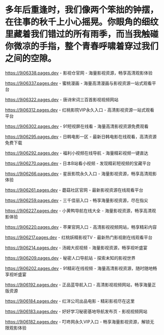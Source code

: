 # 多年后重逢时，我们像两个笨拙的钟摆，在往事的秋千上小心摇晃。你眼角的细纹里藏着我们错过的所有雨季，而当我触碰你微凉的手指，整个青春呼啸着穿过我们之间的空隙。

https://9i06338.pages.dev - 影视仓官网 - 海量影视资源，畅享高清观影体验

https://9i06337.pages.dev - 蜜桃漫画 - 海量高清漫画与影视资源一站式观看平台

https://9i06322.pages.dev - 唐诗宋词三百首影视视频网站

https://9i06312.pages.dev - 红桃影院VIP永久入口 - 高清影视资源一站式观看平台

https://9i06302.pages.dev - 91短视屏在线看 - 海量高清影视资源免费观看

https://9i06295.pages.dev - 日韩电影一区 - 最新日韩电影在线观看，高清资源免费下载

https://9i06292.pages.dev - 福利小视频在线导航 - 海量精彩视频一键直达

https://9i06270.pages.dev - 日本B站看小视频 - 发现精彩短视频的宝藏平台

https://9i06266.pages.dev - 星辰影院永久入口 - 海量影视资源，畅享高清观影体验

https://9i06261.pages.dev - 蘑菇社区官网 - 最新影视资源在线观看平台

https://9i06259.pages.dev - 三千佳丽入口 - 畅享海量影视资源，尽在指尖

https://9i06227.pages.dev - 小黄鸭导航在线大全 - 海量影视资源，畅享高清观影体验

https://9i06220.pages.dev - 苹果官网入口 - 高清影视视频网站，畅享精彩内容

https://9i06217.pages.dev - 红桃妖精影视TV - 最新热门影视剧在线观看平台

https://9i06214.pages.dev - 汤姆大叔视频 - 海量影视资源，畅享视听盛宴

https://9i06209.pages.dev - 秘密人口导航站 - 探索未知的影视世界

https://9i06202.pages.dev - 91精彩在线视频 - 海量高清影视资源，随时随地畅享视听盛宴

https://9i06192.pages.dev - 正品蓝导航入口 - 高清影视视频网站，畅享海量正版资源

https://9i06184.pages.dev - 红洋公司出品电影 - 精彩影视尽在这里

https://9i06183.pages.dev - 好好学习秘密基地导航发布页 - 影视视频网站

https://9i06182.pages.dev - 叮咚网永久VIP入口 - 畅享海量影视资源，解锁无限观影体验
